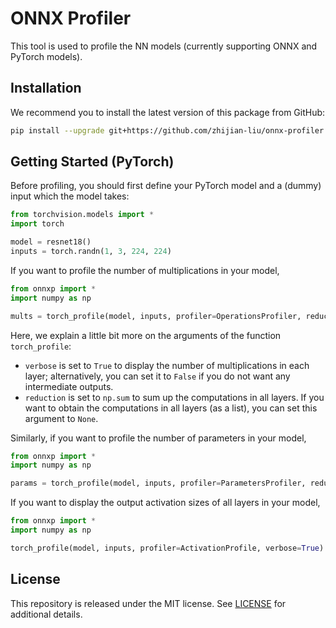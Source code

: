 # ONNX Profiler

This tool is used to profile the NN models (currently supporting ONNX and PyTorch models).

## Installation

We recommend you to install the latest version of this package from GitHub:

```bash
pip install --upgrade git+https://github.com/zhijian-liu/onnx-profiler.git
```

## Getting Started (PyTorch)

Before profiling, you should first define your PyTorch model and a (dummy) input which the model takes:

```python
from torchvision.models import *
import torch

model = resnet18()
inputs = torch.randn(1, 3, 224, 224)
```

If you want to profile the number of multiplications in your model,

```python
from onnxp import *
import numpy as np

mults = torch_profile(model, inputs, profiler=OperationsProfiler, reduction=np.sum, verbose=True)
```

Here, we explain a little bit more on the arguments of the function `torch_profile`:

* `verbose` is set to `True` to display the number of multiplications in each layer; alternatively, you can set it to `False` if you do not want any intermediate outputs.
* `reduction` is set to `np.sum` to sum up the computations in all layers. If you want to obtain the computations in all layers (as a list), you can set this argument to `None`.

Similarly, if you want to profile the number of parameters in your model,

```python
from onnxp import *
import numpy as np

params = torch_profile(model, inputs, profiler=ParametersProfiler, reduction=np.sum, verbose=True)
```

If you want to display the output activation sizes of all layers in your model,

```python
from onnxp import *
import numpy as np

torch_profile(model, inputs, profiler=ActivationProfile, verbose=True)
```

## License

This repository is released under the MIT license. See [LICENSE](LICENSE) for additional details.